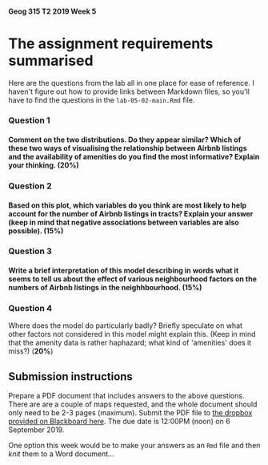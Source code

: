 #### Geog 315 T2 2019 Week 5
# The assignment requirements summarised
Here are the questions from the lab all in one place for ease of reference. I haven't figure out how to provide links between Markdown files, so you'll have to find the questions in the `lab-05-02-main.Rmd` file.

### **Question 1**
#### Comment on the two distributions. Do they appear similar? Which of these two ways of visualising the relationship between Airbnb listings and the availability of amenities do you find the most informative? Explain your thinking. (**20%**) 

### **Question 2**
#### Based on this plot, which variables do you think are most likely to help account for the number of Airbnb listings in tracts? Explain your answer (keep in mind that negative associations between variables are also possible). (**15%**) 

### **Question 3**
#### Write a brief interpretation of this model describing in words what it seems to tell us about the effect of various neighbourhood factors on the numbers of Airbnb listings in the neighhbourhood. (**15%**)

### **Question 4**
Where does the model do particularly badly? Briefly speculate on what other factors not considered in this model might explain this. (Keep in mind that the amenity data is rather haphazard; what kind of 'amenities' does it miss?) (**20%**)

## Submission instructions
Prepare a PDF document that includes answers to the above questions. There are are a couple of maps requested, and the whole document should only need to be 2-3 pages (maximum). Submit the PDF file to [the dropbox provided on Blackboard here](https://blackboard.vuw.ac.nz/webapps/assignment/uploadAssignment?content_id=_2510956_1&course_id=_101127_1&group_id=&mode=cpview). The due date is 12:00PM (noon) on 6 September 2019. 

One option this week would be to make your answers as an `Rmd` file and then *knit* them to a Word document...
